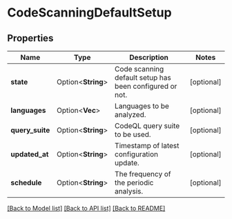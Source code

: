 # CodeScanningDefaultSetup

## Properties

Name | Type | Description | Notes
------------ | ------------- | ------------- | -------------
**state** | Option<**String**> | Code scanning default setup has been configured or not. | [optional]
**languages** | Option<**Vec<String>**> | Languages to be analyzed. | [optional]
**query_suite** | Option<**String**> | CodeQL query suite to be used. | [optional]
**updated_at** | Option<**String**> | Timestamp of latest configuration update. | [optional]
**schedule** | Option<**String**> | The frequency of the periodic analysis. | [optional]

[[Back to Model list]](../README.md#documentation-for-models) [[Back to API list]](../README.md#documentation-for-api-endpoints) [[Back to README]](../README.md)


